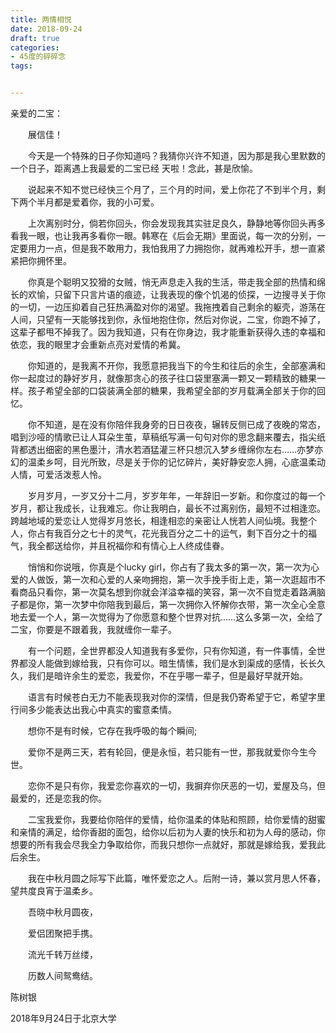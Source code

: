 ```yaml
---
title: 两情相悦
date: 2018-09-24
draft: true
categories:
- 45度的碎碎念
tags:


---
```




亲爱的二宝：

　　展信佳！

　　今天是一个特殊的日子你知道吗？我猜你兴许不知道，因为那是我心里默数的一个日子，距离遇上我最爱的二宝已经 天啦！念此，甚是欣愉。

　　说起来不知不觉已经快三个月了，三个月的时间，爱上你花了不到半个月，剩下两个半月都是爱着你，我的小可爱。

　　上次离别时分，倘若你回头，你会发现我其实驻足良久，静静地等你回头再多看我一眼，也让我再多看你一眼。韩寒在《后会无期》里面说，每一次的分别，一定要用力一点，但是我不敢用力，我怕我用了力拥抱你，就再难松开手，想一直紧紧把你拥怀里。

　　你真是个聪明又狡猾的女贼，悄无声息走入我的生活，带走我全部的热情和绵长的欢愉，只留下只言片语的痕迹，让我表现的像个饥渴的侦探，一边搜寻关于你的一切，一边压抑着自己狂热满盈对你的渴望。我拖拽着自己剩余的躯壳，游荡在人间，只望有一天能够找到你，永恒地抱住你，然后对你说，二宝，你跑不掉了，这辈子都甩不掉我了。因为我知道，只有在你身边，我才能重新获得久违的幸福和依恋，我的眼里才会重新点亮对爱情的希冀。

　　你知道的，是我离不开你，我愿意把我当下的今生和往后的余生，全部塞满和你一起度过的静好岁月，就像那贪心的孩子往口袋里塞满一颗又一颗精致的糖果一样。孩子希望全部的口袋装满全部的糖果，我希望全部的岁月载满全部关于你的回忆。

　　你不知道，是在没有你陪伴我身旁的日日夜夜，辗转反侧已成了夜晚的常态，唱到沙哑的情歌已让人耳朵生茧，草稿纸写满一句句对你的思念翻来覆去，指尖纸背都透出细密的黑色墨汁，清水若酒猛灌三杯只想沉入梦乡缠绵你左右……亦梦亦幻的温柔乡呵，目光所致，尽是关于你的记忆碎片，美好静安恋人拥，心底温柔动人情，可爱活泼惹人怜。

　　岁月岁月，一岁又分十二月，岁岁年年，一年辞旧一岁新。和你度过的每一个岁月，都让我成长，让我难忘。你让我明白，最长不过离别伤，最短不过相逢恋。跨越地域的爱恋让人觉得岁月悠长，相逢相恋的亲密让人恍若人间仙境。我整个人，你占有我百分之七十的灵气，花光我百分之二十的运气，剩下百分之十的福气，我全都送给你，并且祝福你和有情心上人终成佳眷。

　　悄悄和你说哦，你真是个lucky girl，你占有了我太多的第一次，第一次为心爱的人做饭，第一次和心爱的人亲吻拥抱，第一次手挽手街上走，第一次逛超市不看商品只看你，第一次莫名想到你就会洋溢幸福的笑容，第一次不自觉走着路满脑子都是你，第一次梦中你陪我到最后，第一次拥你入怀解你衣带，第一次全心全意地去爱一个人，第一次觉得为了你愿意和整个世界对抗……这么多第一次，全给了二宝，你要是不跟着我，我就缠你一辈子。

　　有一个问题，全世界都没人知道我有多爱你，只有你知道，有一件事情，全世界都没人能做到嫁给我，只有你可以。暗生情愫，我们是水到渠成的感情，长长久久，我们是暗许余生的爱恋，我爱你，不在乎哪一辈子，但是最好早就开始。

　　语言有时候苍白无力不能表现我对你的深情，但是我仍寄希望于它，希望字里行间多少能表达出我心中真实的蜜意柔情。

　　想你不是有时候，它存在我呼吸的每个瞬间;

　　爱你不是两三天，若有轮回，便是永恒，若只能有一世，那我就爱你今生今世。

　　恋你不是只有你，我爱恋你喜欢的一切，我摒弃你厌恶的一切，爱屋及乌，但最爱的，还是恋我的你。

　　二宝我爱你，我要给你陪伴的爱情，给你温柔的体贴和照顾，给你爱情的甜蜜和亲情的满足，给你香甜的面包，给你以后初为人妻的快乐和初为人母的感动，你想要的所有我会尽我全力争取给你，而我只想你一点就好，那就是嫁给我，爱我此后余生。


　　我在中秋月圆之际写下此篇，唯怀爱恋之人。后附一诗，兼以赏月思人怀春，望共度良宵于温柔乡。

　　吾晓中秋月圆夜，

　　爱侣团聚把手携。

　　流光千转万丝缕，

　　历数人间鸳鸯结。




陈树银

2018年9月24日于北京大学